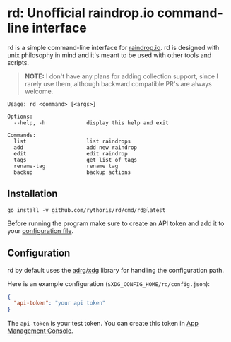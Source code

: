 # rd: Unofficial raindrop.io command-line interface

rd is a simple command-line interface for [raindrop.io](https://raindrop.io). rd is designed with unix philosophy in mind and it's meant to be used with other tools and scripts.

> **NOTE:** I don't have any plans for adding collection support, since I rarely use them, although backward compatible PR's are always welcome.

```
Usage: rd <command> [<args>]

Options:
  --help, -h             display this help and exit

Commands:
  list                   list raindrops
  add                    add new raindrop
  edit                   edit raindrop
  tags                   get list of tags
  rename-tag             rename tag
  backup                 backup actions
```

## Installation

```console
go install -v github.com/rythoris/rd/cmd/rd@latest
```

Before running the program make sure to create an API token and add it to your [configuration file](#configuration).

## Configuration

rd by default uses the [adrg/xdg](https://github.com/adrg/xdg) library for handling the configuration path.

Here is an example configuration (`$XDG_CONFIG_HOME/rd/config.json`):
```json
{
  "api-token": "your api token"
}
```

The `api-token` is your test token. You can create this token in [App Management Console](https://app.raindrop.io/settings/integrations).
